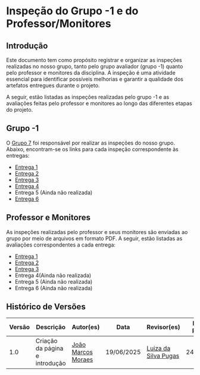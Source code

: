 # Inspeção do Grupo -1 e do Professor/Monitores 

## Introdução

Este documento tem como propósito registrar e organizar as inspeções realizadas no nosso grupo, tanto pelo grupo avaliador (grupo -1) quanto pelo professor e monitores da disciplina. A inspeção é uma atividade essencial para identificar possíveis melhorias e garantir a qualidade dos artefatos entregues durante o projeto.

A seguir, estão listadas as inspeções realizadas pelo grupo -1 e as avaliações feitas pelo professor e monitores ao longo das diferentes etapas do projeto.

## Grupo -1 

O [Grupo 7](https://github.com/Requisitos-de-Software/2025.1-e-GDF) foi responsável por realizar as inspeções do nosso grupo. Abaixo, encontram-se os links para cada inspeção correspondente às entregas:

- [Entrega 1](https://requisitos-de-software.github.io/2025.1-FGTS/Inspecao/Entrega-1/Grupo-mais-1/)
- [Entrega 2](https://requisitos-de-software.github.io/2025.1-FGTS/Inspecao/Entrega-2/Grupo-mais-1/)
- [Entrega 3](https://requisitos-de-software.github.io/2025.1-FGTS/Inspecao/Entrega-3/Grupo-mais-1/)
- [Entrega 4](https://requisitos-de-software.github.io/2025.1-FGTS/Inspecao/Entrega-4/Grupo-mais-1/)
- Entrega 5 (Ainda não realizada)
- [Entrega 6](https://requisitos-de-software.github.io/2025.1-FGTS/Inspecao/Entrega-6/Grupo-mais-1/#itens-gerais)

## Professor e Monitores 

As inspeções realizadas pelo professor e seus monitores são enviadas ao grupo por meio de arquivos em formato PDF. A seguir, estão listadas as avaliações correspondentes a cada entrega:

- [Entrega 1]()
- [Entrega 2]()
- [Entrega 3]()
- Entrega 4(Ainda não realizada)
- Entrega 5 (Ainda não realizada)
- Entrega 6 (Ainda não realizada)

## Histórico de Versões

| Versão | Descrição                      | Autor(es)                                             | Data       | Revisor(es)                                        | Data de Revisão |
| ------ | ------------------------------ | ----------------------------------------------------- | ---------- | -------------------------------------------------- | --------------- |
| 1.0    | Criação da página e introdução | [João Marcos Moraes](https://github.com/JJOAOMARCOSS) | 19/06/2025 | [Luiza da Silva Pugas](https://github.com/Luizaxx) | 24/06/2025      |
